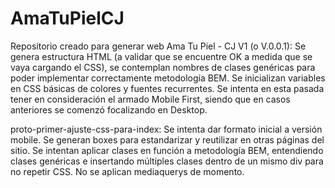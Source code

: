 # AmaTuPielCJ
Repositorio creado para generar web Ama Tu Piel - CJ
V1 (o V.0.0.1): Se genera estructura HTML (a validar que se encuentre OK a medida que se vaya cargando el CSS), se contemplan nombres de clases genéricas para poder implementar correctamente metodología BEM. Se inicializan variables en CSS básicas de colores y fuentes recurrentes. 
Se intenta en esta pasada tener en consideración el armado Mobile First, siendo que en casos anteriores se comenzó focalizando en Desktop.


proto-primer-ajuste-css-para-index: Se intenta dar formato inicial a versión mobile. Se generan boxes para estandarizar y reutilizar en otras páginas del sitio. Se intentan aplicar clases en función a metodología BEM, entendiendo clases genéricas e insertando múltiples clases dentro de un mismo div para no repetir CSS. No se aplican mediaquerys de momento.